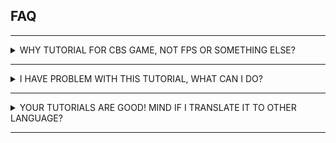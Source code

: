 ## FAQ

---

<details>
    <summary>WHY TUTORIAL FOR CBS GAME, NOT FPS OR SOMETHING ELSE?</summary>

You might be wondering, why tutorial for CBS game in particular and not something like FPS game? Well, that because of following reasons:
- **Boringgggg!!!**: FPS game tutorial are really common type of tutorial among game dev community, I mean there already exists video and text tutorial for `Armory3D` game engine. so, I find it boring to create another one.
- **Unique**: Tutorial for CBS game are rare, some people might be wondering about how it work inside, so I thought why not.

- **Simple**: Small CBS game are simple enough to make and understand.

</details>

---

<details>
    <summary>I HAVE PROBLEM WITH THIS TUTORIAL, WHAT CAN I DO?</summary>

You can:
- Ask on Armory's [forums](http://forums.armory3d.org/), [discord server](https://discordapp.com/invite/axq6qWV) and mention `@BlackGoku36`
- Create github issue [here](https://github.com/BlackGoku36/armory-tutorials/issues)

Feel free to ask anything!

</details>

---

<details>
    <summary>YOUR TUTORIALS ARE GOOD! MIND IF I TRANSLATE IT TO OTHER LANGUAGE?</summary>

<p style="margin-left: 35px">Yes, you can translate it to whatever language you want, whether it is `Gujarati`, `Hindi`, `Japanese`, `Portuguese`, or even `MC enchanting table language`, feel free to do so. The only thing you gotta do is credit me and not claim yourself as original author, other than that, you are good.</p>

</details>

---
